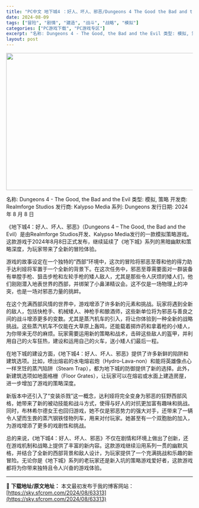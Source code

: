 ```yaml
---
title: "PC中文 地下城4 ：好人、坏人、邪恶/Dungeons 4 The Good the Bad and the Evil 9.23G"
date: 2024-08-09
tags: ["冒险", "剧情", "建造", "战斗", "战略", "模拟"]
categories: ["PC游戏下载", "PC游戏专区"]
excerpt: "名称: Dungeons 4 - The Good, the Bad and the Evil 类型: 模拟, 策略 开发商: Realmforge Studios 发行商: Kalypso Media 系列: Dungeons 发行日期: 2024 年 8 月 8 日 《地下城4：好人、坏人、邪恶&hellip;"
layout: post
---
```


<img class="aligncenter size-full wp-image-63314" src="https://sky.sfcrom.com/wp-content/uploads/2024/08/202408090653246.webp" alt="" width="660" height="370" />

名称: Dungeons 4 - The Good, the Bad and the Evil
类型: 模拟, 策略
开发商: Realmforge Studios
发行商: Kalypso Media
系列: Dungeons
发行日期: 2024 年 8 月 8 日

《地下城4：好人、坏人、邪恶》（Dungeons 4 – The Good, the Bad and the Evil）是由Realmforge Studios开发、Kalypso Media发行的一款模拟策略游戏。这款游戏于2024年8月8日正式发布，继续延续了《地下城》系列的黑暗幽默和策略深度，为玩家带来了全新的冒险体验。

游戏的故事设定在一个独特的“西部”环境中，这次的冒险将邪恶至尊和他的得力助手达利娅将军置于一个全新的背景下。在这次任务中，邪恶至尊需要面对一群装备有单膛手枪、狙击步枪和左轮手枪的矮人敌人，尤其是那些令人厌烦的矮人们，他们刚刚潜入地表世界的西部，并绑架了小鼻涕精议会。这不仅是一场物理上的冲突，也是一场对邪恶力量的挑衅。

在这个充满西部风情的世界中，游戏增添了许多新的元素和挑战。玩家将遇到全新的敌人，包括快枪手、机械矮人、神枪手和酿酒师，这些新单位将为邪恶与善良之间的战斗增添更多的变数。尤其是蒸汽机车的引入，将让你体验到一种全新的战略挑战。这些蒸汽机车不仅能在大草原上轰鸣，还能载着掷炸药和拿着枪的小矮人，为你带来无尽的麻烦。玩家需要运用新的策略和战术，击碎这些敌人的盔甲，并利用自己的火车狂热，建设和运用自己的火车，送小矮人们最后一程。

在地下城的建设方面，《地下城4：好人、坏人、邪恶》提供了许多新鲜的陷阱和建筑选项。比如，喷出熔岩的水电熔岩炮（Hydro-Lava-non）和能将英雄像点心一样烹饪的蒸汽陷阱（Steam Trap），都为地下城的防御提供了新的选择。此外，新建筑选项如地面格栅（Floor Grates），让玩家可以在熔岩或水面上建造房屋，进一步增加了游戏的策略深度。

新版本中还引入了“变装杀戮”这一概念，达利娅将完全变身为邪恶的狂野西部风格，她带来了新的被动技能和战斗方式，使得与好人的对抗更加富有趣味和挑战。同时，布林希尔德女王也回归游戏，她不仅是邪恶势力的强大对手，还带来了一辆令人望而生畏的蒸汽钢铁怪物列车，用来对付玩家。她甚至有一个双胞胎的加入，为游戏增添了更多的戏剧性和挑战。

总的来说，《地下城4：好人、坏人、邪恶》不仅在剧情和环境上做出了创新，还在游戏机制和战略上提供了丰富的新内容。这款游戏继续沿用系列一贯的幽默风格，并结合了全新的西部背景和敌人设计，为玩家提供了一个充满挑战和乐趣的新冒险。无论你是《地下城》系列的老玩家还是新入坑的策略游戏爱好者，这款游戏都将为你带来独特且令人兴奋的游戏体验。

---
📖 **下载地址/原文地址：** 本文最初发布于我的博客网站：[https://sky.sfcrom.com/2024/08/63313](https://sky.sfcrom.com/2024/08/63313)
